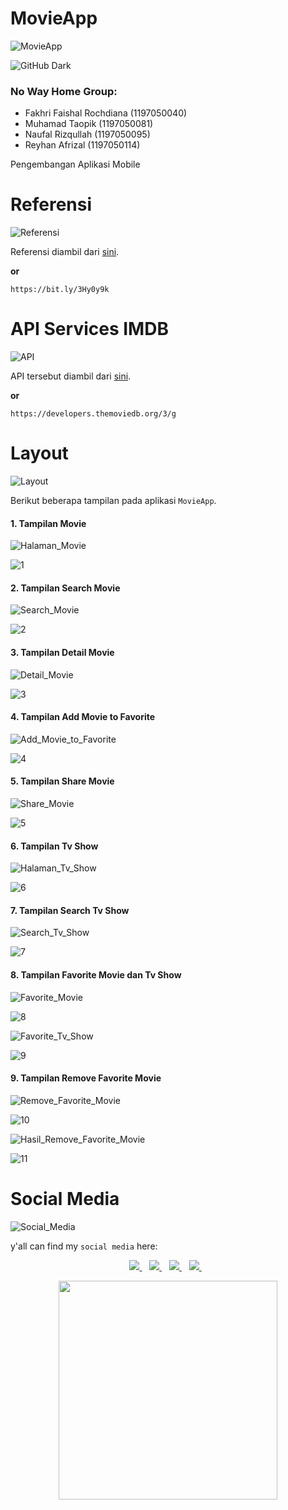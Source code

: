 # MovieApp
![MovieApp](https://img.shields.io/badge/MovieApp-Kelompok-9cf)

![GitHub Dark](https://github.com/github-dark.png#gh-light-mode-only)


### No Way Home Group:

- Fakhri Faishal Rochdiana (1197050040)
- Muhamad Taopik (1197050081)
- Naufal Rizqullah (1197050095)
- Reyhan Afrizal (1197050114)

Pengembangan Aplikasi Mobile

# Referensi
![Referensi](https://img.shields.io/badge/MovieApp-Referensi-9cf)

Referensi diambil dari [sini](https://bit.ly/3Hy0y9k).

**or**

```
https://bit.ly/3Hy0y9k
```

# API Services IMDB
![API](https://img.shields.io/badge/MovieApp-API-9cf)

API tersebut diambil dari [sini](https://developers.themoviedb.org/3/g).

**or**

```
https://developers.themoviedb.org/3/g
```

# Layout
![Layout](https://img.shields.io/badge/MovieApp-Layout-9cf)

Berikut beberapa tampilan pada aplikasi `MovieApp`.

<h4>1. Tampilan Movie</h4>

![Halaman_Movie](https://img.shields.io/badge/MovieApp-Halaman%20Movie-blue)

![1](images/1.png)

<h4>2. Tampilan Search Movie</h4>

![Search_Movie](https://img.shields.io/badge/MovieApp-Search%20Movie-blue)

![2](images/2.png)

<h4>3. Tampilan Detail Movie</h4>

![Detail_Movie](https://img.shields.io/badge/MovieApp-Detail%20Movie-blue)

![3](images/3.png)

<h4>4. Tampilan Add Movie to Favorite</h4>

![Add_Movie_to_Favorite](https://img.shields.io/badge/MovieApp-Add%20to%20Movie%20Favorite-blue)

![4](images/4.png)

<h4>5. Tampilan Share Movie</h4>

![Share_Movie](https://img.shields.io/badge/MovieApp-Share%20Movie-blue)

![5](images/5.png)

<h4>6. Tampilan Tv Show</h4>

![Halaman_Tv_Show](https://img.shields.io/badge/MovieApp-Halaman%20Tv%20Show-blue)

![6](images/6.png)

<h4>7. Tampilan Search Tv Show</h4>

![Search_Tv_Show](https://img.shields.io/badge/MovieApp-Search%20Tv%20Show-blue)

![7](images/7.png)

<h4>8. Tampilan Favorite Movie dan Tv Show</h4>

![Favorite_Movie](https://img.shields.io/badge/MovieApp-Favorite%20Movie-blue)

![8](images/8.png)

![Favorite_Tv_Show](https://img.shields.io/badge/MovieApp-Favorite%20Tv%20Show-blue)

![9](images/9.png)

<h4>9. Tampilan Remove Favorite Movie</h4>

![Remove_Favorite_Movie](https://img.shields.io/badge/MovieApp-Remove%20Favorite%20Movie-blue)

![10](images/10.png)

![Hasil_Remove_Favorite_Movie](https://img.shields.io/badge/MovieApp-Hasil%20Remove%20Favorite%20Movie-blue)

![11](images/11.png)

# Social Media
![Social_Media](https://img.shields.io/badge/Social-Media-9cf)

y'all can find my `social media` here:
 
<p align='center'>
 
 <a href="https://www.facebook.com/mr.94t3z">
  <img src="https://img.shields.io/badge/Facebook-%231877F2.svg?style=for-the-badge&logo=Facebook&logoColor=white" />        
 </a>&nbsp;&nbsp;
 
 <a href="https://www.instagram.com/m.taopik_/">
  <img src="https://img.shields.io/badge/instagram-E4405F?style=for-the-badge&logo=instagram&logoColor=white" /> 
 </a>&nbsp;&nbsp;
 
 <a href="https://www.linkedin.com/in/muhamad-taopik-8b0746174">
  <img src="https://img.shields.io/badge/linkedin-%230077B5.svg?&style=for-the-badge&logo=linkedin&logoColor=white" />
 </a>&nbsp;&nbsp;
 
 <a href="https://twitter.com/mr94t3z">
  <img src="https://img.shields.io/twitter/follow/mr94t3z?color=1DA1F2&logo=twitter&style=for-the-badge" />
 </a>&nbsp;&nbsp;
  
</p>

<p align='center'>
 <a href="#">
  <img src="https://github-readme-stats.vercel.app/api?username=Mr94t3z&show_icons=true&count_private=true&theme=dark" width="350">
 </a>
</p>
